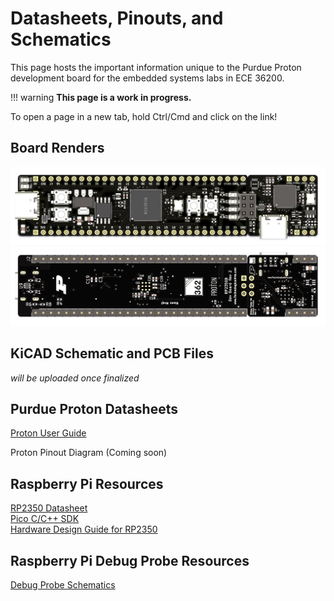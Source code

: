 # Datasheets, Pinouts, and Schematics

This page hosts the important information unique to the Purdue Proton development board for the embedded systems labs in ECE 36200.  

!!! warning
    **This page is a work in progress.**

To open a page in a new tab, hold Ctrl/Cmd and click on the link!

## Board Renders

![front board](assets/front.png)
![back board](assets/back.png)

## KiCAD Schematic and PCB Files

*will be uploaded once finalized*

## Purdue Proton Datasheets

<!-- Proton User Guide (Coming soon)   -->
[Proton User Guide](assets/Proton%20User%20Guide.pdf)    
<!-- [Proton Pinout Diagram (WIP)]()   -->  
Proton Pinout Diagram (Coming soon)  
  
## Raspberry Pi Resources
[RP2350 Datasheet](https://datasheets.raspberrypi.com/rp2350/rp2350-datasheet.pdf)  
[Pico C/C++ SDK](https://datasheets.raspberrypi.com/pico/raspberry-pi-pico-c-sdk.pdf)  
[Hardware Design Guide for RP2350](https://datasheets.raspberrypi.com/rp2350/hardware-design-with-rp2350.pdf)  

## Raspberry Pi Debug Probe Resources
[Debug Probe Schematics](https://datasheets.raspberrypi.com/debug/raspberry-pi-debug-probe-schematics.pdf)  